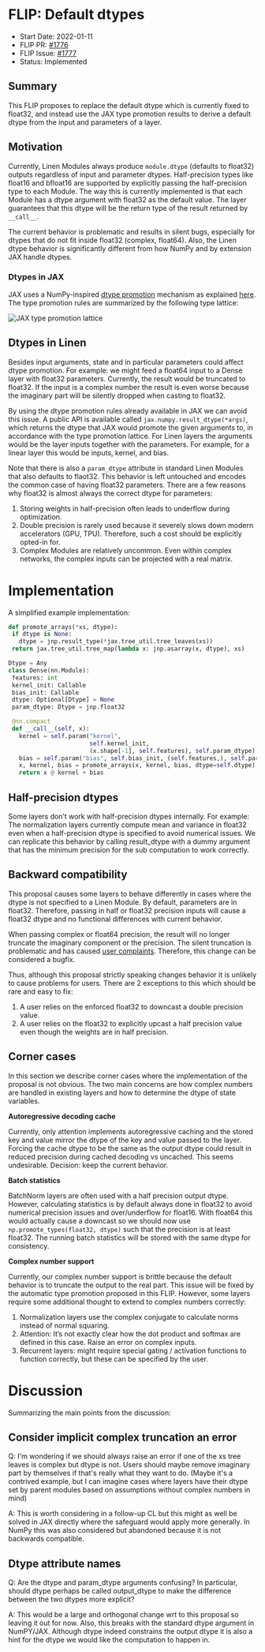 # FLIP: Default dtypes


- Start Date: 2022-01-11
- FLIP PR: [#1776](https://github.com/google/flax/pull/1776)
- FLIP Issue: [#1777](https://github.com/google/flax/issues/1777)
- Status: Implemented


## Summary

This FLIP proposes to replace the default dtype which is currently fixed to float32, and instead use the JAX type promotion results to derive a default dtype from the input and parameters of a layer.


## Motivation

Currently, Linen Modules always produce `module.dtype` (defaults to float32) outputs regardless of input and parameter dtypes. Half-precision types like float16 and bfloat16 are supported by explicitly passing the half-precision type to each Module. The way this is currently implemented is that each Module has a dtype argument with float32 as the default value. The layer guarantees that this dtype will be the return type of the result returned by `__call__`.

The current behavior is problematic and results in silent bugs, especially for dtypes that do not fit inside float32 (complex, float64). Also, the Linen dtype behavior is significantly different from how NumPy and by extension JAX handle dtypes.


### Dtypes in JAX

JAX uses a NumPy-inspired [dtype promotion](https://github.com/jax-ml/jax/blob/main/jax/_src/dtypes.py) mechanism as explained [here](https://jax.readthedocs.io/en/latest/type_promotion.html?highlight=lattice#type-promotion-semantics). The type promotion rules are summarized by the following type lattice:

![JAX type promotion lattice](https://jax.readthedocs.io/en/latest/_images/type_lattice.svg)


## Dtypes in Linen

Besides input arguments, state and in particular parameters could affect dtype promotion. For example: we might feed a float64 input to a Dense layer with float32 parameters. Currently, the result would be truncated to float32. If the input is a complex number the result is even worse because the imaginary part will be silently dropped when casting to float32.

By using the dtype promotion rules already available in JAX we can avoid this issue. A public API is available called `jax.numpy.result_dtype(*args)`, which returns the dtype that JAX would promote the given arguments to, in accordance with the type promotion lattice. For Linen layers the arguments would be the layer inputs together with the parameters. For example, for a linear layer this would be inputs, kernel, and bias.

Note that there is also a `param_dtype` attribute in standard Linen Modules that also defaults to flaot32. This behavior is left untouched and encodes the common case of having float32 parameters.
There are a few reasons why float32 is almost always the correct dtype for parameters:
1. Storing weights in half-precision often leads to underflow during optimization.
2. Double precision is rarely used because it severely slows down modern accelerators (GPU, TPU). Therefore, such a cost should be explicitly opted-in for.
3. Complex Modules are relatively uncommon. Even within complex networks, the complex inputs can be projected with a real matrix.


# Implementation

A simplified example implementation:


```python
def promote_arrays(*xs, dtype):
 if dtype is None:
   dtype = jnp.result_type(*jax.tree_util.tree_leaves(xs))
 return jax.tree_util.tree_map(lambda x: jnp.asarray(x, dtype), xs)

Dtype = Any
class Dense(nn.Module):
 features: int
 kernel_init: Callable
 bias_init: Callable
 dtype: Optional[Dtype] = None
 param_dtype: Dtype = jnp.float32

 @nn.compact
 def __call__(self, x):
   kernel = self.param("kernel",
                       self.kernel_init,
                       (x.shape[-1], self.features), self.param_dtype)
   bias = self.param("bias", self.bias_init, (self.features,), self.param_dtype)
   x, kernel, bias = promote_arrays(x, kernel, bias, dtype=self.dtype)
   return x @ kernel + bias
```


## Half-precision dtypes

Some layers don’t work with half-precision dtypes internally. For example: The normalization layers currently compute mean and variance in float32 even when a half-precision dtype is specified to avoid numerical issues. We can replicate this behavior by calling result_dtype with a dummy argument that has the minimum precision for the sub computation to work correctly.


## Backward compatibility

This proposal causes some layers to behave differently in cases where the dtype is not specified to a Linen Module. By default, parameters are in float32. Therefore, passing in half or float32 precision inputs will cause a float32 dtype and no functional differences with current behavior.

When passing complex or float64 precision, the result will no longer truncate the imaginary component or the precision. The silent truncation is problematic and has caused [user complaints](https://github.com/google/flax/issues/805#issuecomment-981468837). Therefore, this change can be considered a bugfix.

Thus, although this proposal strictly speaking changes behavior it is unlikely to cause problems for users. There are 2 exceptions to this which should be rare and easy to fix:
1. A user relies on the enforced float32 to downcast a double precision value.
2. A user relies on the float32 to explicitly upcast a half precision value even though the weights are in half precision.


## Corner cases

In this section we describe corner cases where the implementation of the proposal is not obvious. The two main concerns are how complex numbers are handled in existing layers and how to determine the dtype of state variables.

**Autoregressive decoding cache**

Currently, only attention implements autoregressive caching and the stored key and value mirror the dtype of the key and value passed to the layer. Forcing the cache dtype to be the same as the output dtype could result in reduced precision during cached decoding vs uncached. This seems undesirable. Decision: keep the current behavior.

**Batch statistics**

BatchNorm layers are often used with a half precision output dtype. However, calculating statistics is by default always done in float32 to avoid numerical precision issues and over/underflow for float16. With float64 this would actually cause a downcast so we should now use `np.promote_types(float32, dtype)` such that the precision is at least float32. The running batch statistics will be stored with the same dtype for consistency.

**Complex number support**

Currently, our complex number support is brittle because the default behavior is to truncate the output to the real part. This issue will be fixed by the automatic type promotion proposed in this FLIP. However, some layers require some additional thought to extend to complex numbers correctly:

1. Normalization layers use the complex conjugate to calculate norms instead of normal squaring.
2. Attention: It’s not exactly clear how the dot product and softmax are defined in this case. Raise an error on complex inputs.
3. Recurrent layers: might require special gating / activation functions to function correctly, but these can be specified by the user.


# Discussion

Summarizing the main points from the discussion:


## Consider implicit complex truncation an error

Q:
I'm wondering if we should always raise an error if one of the xs tree leaves is complex but dtype is not. Users should maybe remove imaginary part by themselves if that's really what they want to do.
(Maybe it's a contrived example, but I can imagine cases where layers have their dtype set by parent modules based on assumptions without complex numbers in mind)

A:
This is worth considering in a follow-up CL but this might as well be solved in JAX directly where the safeguard would apply more generally. In NumPy this was also considered but abandoned because it is not backwards compatible.


## Dtype attribute names

Q:
Are the dtype and param_dtype arguments confusing? In particular, should dtype perhaps be called output_dtype to make the difference between the two dtypes more explicit?

A:
This would be a large and orthogonal change wrt to this proposal so leaving it out for now.
Also, this breaks with the standard dtype argument in NumPY/JAX.
Although dtype indeed constrains the output dtype it is also a hint for the dtype we would like the computation to happen in.

